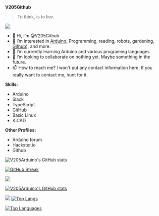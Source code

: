 **V205Github**

>To think, is to live.
>
![](https://komarev.com/ghpvc/?username=V205Arduino)


- 👋 Hi, I’m @V205Github
- 👀 I’m interested in [Arduino](https://www.arduino.cc), Programming, reading, robots, gardening, [Github](https://www.github.com)), and more.
- 🌱 I’m currently learning Arduino and various programing languages.
- 💞️ I’m looking to collaborate on nothing yet. Maybe something in the future.
- 📫 How to reach me? I won't put any contact information here. If you really want to contact me, hunt for it. 

**Skills:**
- Arduino
- Slack
- TypeScript
- GitHub
- Basic Linux
- KiCAD


  

**Other Profiles:**
- Arduino forum
- Hackster.io
- Github
  




![V205Arduino's GitHub stats](https://github-readme-stats.vercel.app/api?username=V205Arduino&show=reviews,discussions_started,discussions_answered,prs_merged,prs_merged_percentage)

[![GitHub Streak](https://streak-stats.demolab.com/?user=V205Arduino)](https://git.io/streak-stats)

![](http://github-profile-summary-cards.vercel.app/api/cards/profile-details?username=V205Arduino&theme=default) 

[![V205Arduino's GitHub stats](https://github-readme-stats.vercel.app/api?username=V205Arduino)](https://github.com/anuraghazra/github-readme-stats)

![](http://github-profile-summary-cards.vercel.app/api/cards/productive-time?username=V205Arduino&theme=default&utcOffset=8)
[![Top Langs](https://github-readme-stats.vercel.app/api/top-langs/?username=V205Arduino)](https://github.com/anuraghazra/github-readme-stats)

[![Top Languages](https://github-readme-stats.vercel.app/api/top-langs/?username=V205Arduino&layout=pie)](https://github.com/anuraghazra/github-readme-stats)


<!---
V205Github/V205Github is a ✨ special ✨ repository because its `README.md` (this file) appears on your GitHub profile.
You can click the Preview link to take a look at your changes. 
--->
